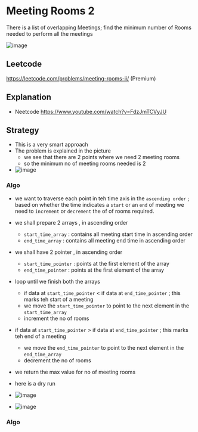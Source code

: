 # Meeting Rooms 2
There is a list of overlapping Meetings; find the minimum number of Rooms needed to perform all the meetings

![image](https://user-images.githubusercontent.com/8110582/178116587-62e7235d-2334-4f73-966b-7916cc3c71eb.png)


## Leetcode 
https://leetcode.com/problems/meeting-rooms-ii/ (Premium)

## Explanation 
- Neetcode https://www.youtube.com/watch?v=FdzJmTCVyJU 


## Strategy
- This is a very smart approach 
- The problem is explained in the picture 
  - we see that there are 2 points where we need 2 meeting rooms 
  - so the minimum no of meeting rooms needed is 2  
- ![image](https://user-images.githubusercontent.com/8110582/178117399-2c804e9f-b3e5-495b-92a9-69b1a25e60d4.png)

### Algo
- we want to traverse each point in teh time axis in the `ascending order` ; based on whether the time indicates a `start` or an `end` of meeting we need to `increment` or `decrement` the of of rooms required. 
- we shall prepare 2 arrays , in ascending order
  - `start_time_array`  : contains all meeting start time in ascending order
  - `end_time_array`   : contains all meeting end time in ascending order 
- we shall have 2 pointer , in ascending order
  - `start_time_pointer`  : points at the first element of the array
  - `end_time_pointer`   : points at the first element of the array

- loop until we finish both the arrays 
  -   if data at `start_time_pointer` < if data at `end_time_pointer` ;    this marks teh start of a meeting
     -   we move the `start_time_pointer` to point to the next element in the `start_time_array`
     -   increment the no of rooms 
 -   if data at `start_time_pointer` > if data at `end_time_pointer` ;  this marks teh end of a meeting
     -   we move the `end_time_pointer` to point to the next element in the `end_time_array` 
     -   decrement the no of rooms 
- we return the max value for no of meeting rooms 
- here is a dry run
- ![image](https://user-images.githubusercontent.com/8110582/178117936-35ac2f8e-4189-479b-846a-79761c4a7739.png)
- ![image](https://user-images.githubusercontent.com/8110582/178117949-9e6a603b-a433-4c64-905d-1be53ddc6799.png)

### Algo
